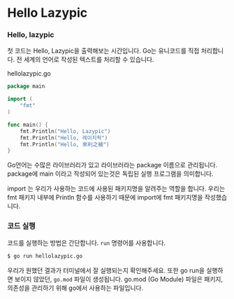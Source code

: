 # Hello Lazypic

### Hello, lazypic
첫 코드는 Hello, Lazypic을 출력해보는 시간입니다.
Go는 유니코드를 직접 처리합니다. 전 세계의 언어로 작성된 텍스트를 처리할 수 있습니다.

hellolazypic.go
```go
package main

import (
    "fmt"
)

func main() {
    fmt.Println("Hello, Lazypic")
    fmt.Println("Hello, 레이지픽")
    fmt.Println("Hello, 來利之被")
}
```

Go언어는 수많은 라이브러리가 있고 라이브러라는 package 이름으로 관리됩니다.
package에 main 이라고 작성되어 있는것은 독립된 실행 프로그램을 의미합니다.

import 는 우리가 사용하는 코드에 사용된 패키지명을 알려주는 역할을 합니다.
우리는 fmt 패키지 내부에 Println 함수를 사용하기 때문에 import에 fmt 패키지명을 작성했습니다.


### 코드 실행
코드를 실행하는 방법은 간단합니다. `run` 명령어를 사용합니다.

```bash
$ go run hellolazypic.go
```

우리가 원했던 결과가 터미널에서 잘 실행되는지 확인해주세요. 또한 go run을 실행하면 보이지 않았던, `go.mod` 파일이 생성됩니다.
go.mod (Go Module) 파일은 패키지, 의존성을 관리하기 위해 go에서 사용하는 파일입니다.